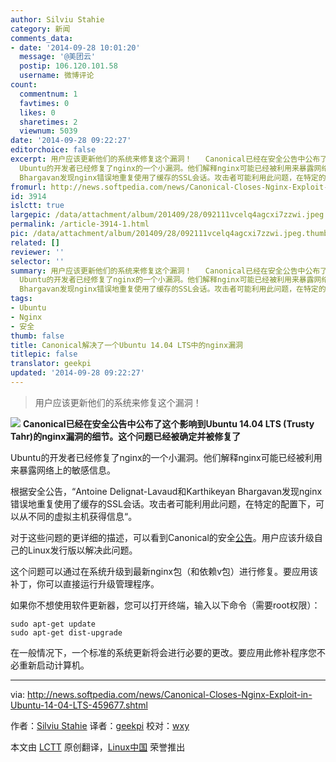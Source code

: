 ```yaml
---
author: Silviu Stahie
category: 新闻
comments_data:
- date: '2014-09-28 10:01:20'
  message: '@美团云'
  postip: 106.120.101.58
  username: 微博评论
count:
  commentnum: 1
  favtimes: 0
  likes: 0
  sharetimes: 2
  viewnum: 5039
date: '2014-09-28 09:22:27'
editorchoice: false
excerpt: 用户应该更新他们的系统来修复这个漏洞！   Canonical已经在安全公告中公布了这个影响到Ubuntu 14.04 LTS (Trusty Tahr)的nginx漏洞的细节。这个问题已经被确定并被修复了
  Ubuntu的开发者已经修复了nginx的一个小漏洞。他们解释nginx可能已经被利用来暴露网络上的敏感信息。 根据安全公告，Antoine Delignat-Lavaud和Karthikeyan
  Bhargavan发现nginx错误地重复使用了缓存的SSL会话。攻击者可能利用此问题，在特定的配置下，可以从不同的虚拟主机获得信息。 对于这些问题的更详细的描述，可以看到Canonical的安全公告。用户应该升级自己的L
fromurl: http://news.softpedia.com/news/Canonical-Closes-Nginx-Exploit-in-Ubuntu-14-04-LTS-459677.shtml
id: 3914
islctt: true
largepic: /data/attachment/album/201409/28/092111vcelq4agcxi7zzwi.jpeg
permalink: /article-3914-1.html
pic: /data/attachment/album/201409/28/092111vcelq4agcxi7zzwi.jpeg.thumb.jpg
related: []
reviewer: ''
selector: ''
summary: 用户应该更新他们的系统来修复这个漏洞！   Canonical已经在安全公告中公布了这个影响到Ubuntu 14.04 LTS (Trusty Tahr)的nginx漏洞的细节。这个问题已经被确定并被修复了
  Ubuntu的开发者已经修复了nginx的一个小漏洞。他们解释nginx可能已经被利用来暴露网络上的敏感信息。 根据安全公告，Antoine Delignat-Lavaud和Karthikeyan
  Bhargavan发现nginx错误地重复使用了缓存的SSL会话。攻击者可能利用此问题，在特定的配置下，可以从不同的虚拟主机获得信息。 对于这些问题的更详细的描述，可以看到Canonical的安全公告。用户应该升级自己的L
tags:
- Ubuntu
- Nginx
- 安全
thumb: false
title: Canonical解决了一个Ubuntu 14.04 LTS中的nginx漏洞
titlepic: false
translator: geekpi
updated: '2014-09-28 09:22:27'
---
```



> 
> 用户应该更新他们的系统来修复这个漏洞！
> 
> 
> 


![](/data/attachment/album/201409/28/092111vcelq4agcxi7zzwi.jpeg)
**Canonical已经在安全公告中公布了这个影响到Ubuntu 14.04 LTS (Trusty Tahr)的nginx漏洞的细节。这个问题已经被确定并被修复了**


Ubuntu的开发者已经修复了nginx的一个小漏洞。他们解释nginx可能已经被利用来暴露网络上的敏感信息。


根据安全公告，“Antoine Delignat-Lavaud和Karthikeyan Bhargavan发现nginx错误地重复使用了缓存的SSL会话。攻击者可能利用此问题，在特定的配置下，可以从不同的虚拟主机获得信息“。


对于这些问题的更详细的描述，可以看到Canonical的安全[公告](http://www.ubuntu.com/usn/usn-2351-1/)。用户应该升级自己的Linux发行版以解决此问题。


这个问题可以通过在系统升级到最新nginx包（和依赖v包）进行修复。要应用该补丁，你可以直接运行升级管理程序。


如果你不想使用软件更新器，您可以打开终端，输入以下命令（需要root权限）：



```
sudo apt-get update
sudo apt-get dist-upgrade

```

在一般情况下，一个标准的系统更新将会进行必要的更改。要应用此修补程序您不必重新启动计算机。




---


via: <http://news.softpedia.com/news/Canonical-Closes-Nginx-Exploit-in-Ubuntu-14-04-LTS-459677.shtml>


作者：[Silviu Stahie](http://news.softpedia.com/editors/browse/silviu-stahie) 译者：[geekpi](https://github.com/geekpi) 校对：[wxy](https://github.com/wxy)


本文由 [LCTT](https://github.com/LCTT/TranslateProject) 原创翻译，[Linux中国](http://linux.cn/) 荣誉推出